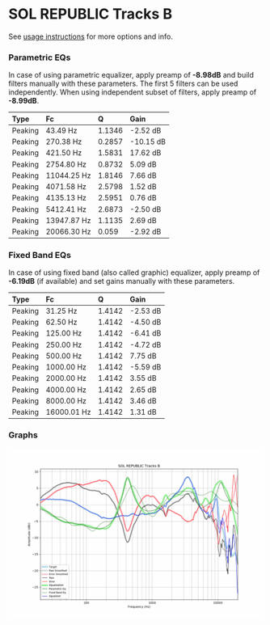# SOL REPUBLIC Tracks B
See [usage instructions](https://github.com/jaakkopasanen/AutoEq#usage) for more options and info.

### Parametric EQs
In case of using parametric equalizer, apply preamp of **-8.98dB** and build filters manually
with these parameters. The first 5 filters can be used independently.
When using independent subset of filters, apply preamp of **-8.99dB**.

| Type    | Fc          |      Q | Gain      |
|:--------|:------------|:-------|:----------|
| Peaking | 43.49 Hz    | 1.1346 | -2.52 dB  |
| Peaking | 270.38 Hz   | 0.2857 | -10.15 dB |
| Peaking | 421.50 Hz   | 1.5831 | 17.62 dB  |
| Peaking | 2754.80 Hz  | 0.8732 | 5.09 dB   |
| Peaking | 11044.25 Hz | 1.8146 | 7.66 dB   |
| Peaking | 4071.58 Hz  | 2.5798 | 1.52 dB   |
| Peaking | 4135.13 Hz  | 2.5951 | 0.76 dB   |
| Peaking | 5412.41 Hz  | 2.6873 | -2.50 dB  |
| Peaking | 13947.87 Hz | 1.1135 | 2.69 dB   |
| Peaking | 20066.30 Hz | 0.059  | -2.92 dB  |

### Fixed Band EQs
In case of using fixed band (also called graphic) equalizer, apply preamp of **-6.19dB**
(if available) and set gains manually with these parameters.

| Type    | Fc          |      Q | Gain     |
|:--------|:------------|:-------|:---------|
| Peaking | 31.25 Hz    | 1.4142 | -2.53 dB |
| Peaking | 62.50 Hz    | 1.4142 | -4.50 dB |
| Peaking | 125.00 Hz   | 1.4142 | -6.41 dB |
| Peaking | 250.00 Hz   | 1.4142 | -4.72 dB |
| Peaking | 500.00 Hz   | 1.4142 | 7.75 dB  |
| Peaking | 1000.00 Hz  | 1.4142 | -5.59 dB |
| Peaking | 2000.00 Hz  | 1.4142 | 3.55 dB  |
| Peaking | 4000.00 Hz  | 1.4142 | 2.65 dB  |
| Peaking | 8000.00 Hz  | 1.4142 | 3.46 dB  |
| Peaking | 16000.01 Hz | 1.4142 | 1.31 dB  |

### Graphs
![](./SOL%20REPUBLIC%20Tracks%20B.png)